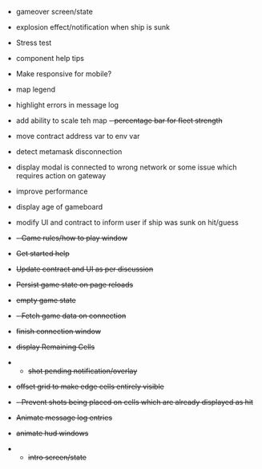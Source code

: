 
- gameover screen/state
- explosion effect/notification when ship is sunk
- Stress test
- component help tips
- Make responsive for mobile?
- map legend
- highlight errors in message log
- add ability to scale teh map
~~- percentage bar for fleet strength~~
- move contract address var to env var
- detect metamask disconnection
- display modal is connected to wrong network or some issue which requires action on gateway
- improve performance
- display age of gameboard
- modify UI and contract to inform user if ship was sunk on hit/guess

- ~~- Game rules/how to play window~~
- ~~Get started help~~
- ~~Update contract and UI as per discussion~~
- ~~Persist game state on page reloads~~
- ~~empty game state~~
- ~~- Fetch game data on connection~~
- ~~finish connection window~~
- ~~display Remaining Cells~~
- - ~~shot pending notification/overlay~~
- ~~offset grid to make edge cells entirely visible~~
-  ~~- Prevent shots being placed on cells which are already displayed as hit~~
- ~~Animate message log entries~~
- ~~animate hud windows~~
- - ~~intro screen/state~~